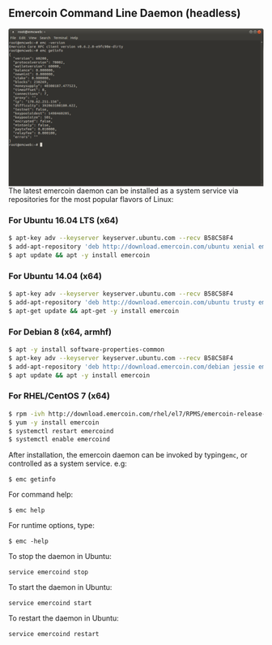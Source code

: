 ## Emercoin Command Line Daemon (headless)

<div style="boxOverflow"><img style="float:left;" src="/images/Wallet-headless.png" alt="Emercoin on the command line" width="512"></div><br>

The latest emercoin daemon can be installed as a system service via repositories for the most popular flavors of Linux:

### For Ubuntu 16.04 LTS (x64)

```bash
$ apt-key adv --keyserver keyserver.ubuntu.com --recv B58C58F4
$ add-apt-repository 'deb http://download.emercoin.com/ubuntu xenial emercoin'
$ apt update && apt -y install emercoin
```
### For Ubuntu 14.04 (x64)
```bash
$ apt-key adv --keyserver keyserver.ubuntu.com --recv B58C58F4
$ add-apt-repository 'deb http://download.emercoin.com/ubuntu trusty emercoin'
$ apt-get update && apt-get -y install emercoin
```
### For Debian 8 (x64, armhf)
```bash
$ apt -y install software-properties-common
$ apt-key adv --keyserver keyserver.ubuntu.com --recv B58C58F4
$ add-apt-repository 'deb http://download.emercoin.com/debian jessie emercoin'
$ apt update && apt -y install emercoin
```
### For RHEL/CentOS 7 (x64)
```bash
$ rpm -ivh http://download.emercoin.com/rhel/el7/RPMS/emercoin-release-1.0-1.el7.centos.noarch.rpm
$ yum -y install emercoin
$ systemctl restart emercoind
$ systemctl enable emercoind
```
After installation, the emercoin daemon can be invoked by typing`emc`, or controlled as a system service. e.g:

	$ emc getinfo

For command help:

	$ emc help

For runtime options, type:

	$ emc -help

To stop the daemon in Ubuntu:

	service emercoind stop

To start the daemon in Ubuntu:

	service emercoind start

To restart the daemon in Ubuntu:

	service emercoind restart


